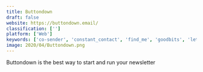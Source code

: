 ```yaml
---
title: Buttondown
draft: false 
website: https://buttondown.email/
classification: ['']
platform: ['Web']
keywords: ['co-sender', 'constant_contact', 'find_me', 'goodbits', 'letterfuel', 'lightbox', 'listmonk', 'mailchimp', 'mailchimp_ux_newsletter', 'maildown', 'memberful', 'newsletters_by_refind', 'pear', 'passport_by_mailjet', 'postcards', 'qazy', 'revue', 'sendinblue', 'sendy', 'sympa', 'whizzmail']
image: 2020/04/Buttondown.png
---
```

Buttondown is the best way to start and run your newsletter